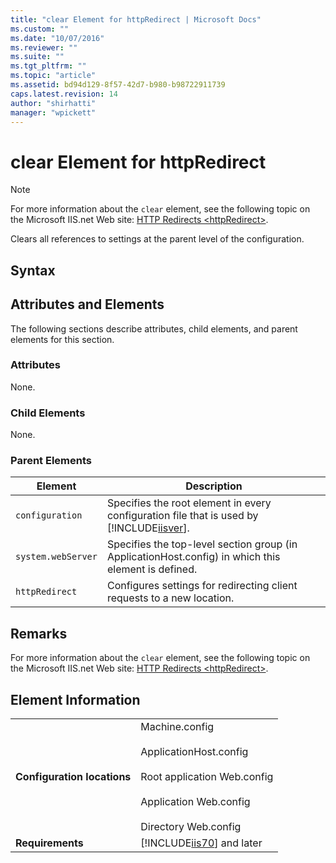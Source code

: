```yaml
---
title: "clear Element for httpRedirect | Microsoft Docs"
ms.custom: ""
ms.date: "10/07/2016"
ms.reviewer: ""
ms.suite: ""
ms.tgt_pltfrm: ""
ms.topic: "article"
ms.assetid: bd94d129-8f57-42d7-b980-b98722911739
caps.latest.revision: 14
author: "shirhatti"
manager: "wpickett"
---
```

# clear Element for httpRedirect
> [!NOTE]
>  For more information about the `clear` element, see the following topic on the Microsoft IIS.net Web site: [HTTP Redirects \<httpRedirect>](http://www.iis.net/ConfigReference/system.webServer/httpRedirect).  
  
 Clears all references to settings at the parent level of the configuration.  
  
## Syntax  
  
## Attributes and Elements  
 The following sections describe attributes, child elements, and parent elements for this section.  
  
### Attributes  
 None.  
  
### Child Elements  
 None.  
  
### Parent Elements  
  
|Element|Description|  
|-------------|-----------------|  
|`configuration`|Specifies the root element in every configuration file that is used by [!INCLUDE[iisver](../../reference/admin/includes/iisver-md.md)].|  
|`system.webServer`|Specifies the top-level section group (in ApplicationHost.config) in which this element is defined.|  
|`httpRedirect`|Configures settings for redirecting client requests to a new location.|  
  
## Remarks  
 For more information about the `clear` element, see the following topic on the Microsoft IIS.net Web site: [HTTP Redirects \<httpRedirect>](http://www.iis.net/ConfigReference/system.webServer/httpRedirect).  
  
## Element Information  
  
|||  
|-|-|  
|**Configuration locations**|Machine.config<br /><br /> ApplicationHost.config<br /><br /> Root application Web.config<br /><br /> Application Web.config<br /><br /> Directory Web.config|  
|**Requirements**|[!INCLUDE[iis70](../../reference/admin/includes/iis70-md.md)] and later|